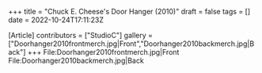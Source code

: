 +++
title = "Chuck E. Cheese's Door Hanger (2010)"
draft = false
tags = []
date = 2022-10-24T17:11:23Z

[Article]
contributors = ["StudioC"]
gallery = ["Doorhanger2010frontmerch.jpg|Front","Doorhanger2010backmerch.jpg|Back"]
+++
<gallery>
File:Doorhanger2010frontmerch.jpg|Front
File:Doorhanger2010backmerch.jpg|Back
</gallery>